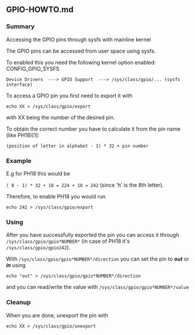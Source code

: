 ## GPIO-HOWTO.md

### Summary
Accessing the GPIO pins through sysfs with mainline kernel

The GPIO pins can be accessed from user space using sysfs.

To enabled this you need the following kernel option enabled: CONFIG_GPIO_SYSFS

```Device Drivers  ---> GPIO Support  ---> /sys/class/gpio/... (sysfs interface)```

To access a GPIO pin you first need to export it with

```echo XX > /sys/class/gpio/export```

with XX being the number of the desired pin.

To obtain the correct number you have to calculate it from the pin name (like PH18)[1]:

```(position of letter in alphabet - 1) * 32 + pin number```

### Example
E.g for PH18 this would be

```( 8 - 1) * 32 + 18 = 224 + 18 = 242``` (since 'h' is the 8th letter).

Therefore, to enable PH18 you would run

```echo 242 > /sys/class/gpio/export```

### Using
After you have successfully exported the pin you can access it through ```/sys/class/gpio/gpio*NUMBER*``` (in case of PH18 it's ```/sys/class/gpio/gpio242```).

With ```/sys/class/gpio/gpio*NUMBER*/direction``` you can set the pin to ***out*** or ***in*** using

```echo "out" > /sys/class/gpio/gpio*NUMBER*/direction```

and you can read/write the value with ```/sys/class/gpio/gpio*NUMBER*/value```

### Cleanup

When you are done, unexport the pin with

```echo XX > /sys/class/gpio/unexport```
